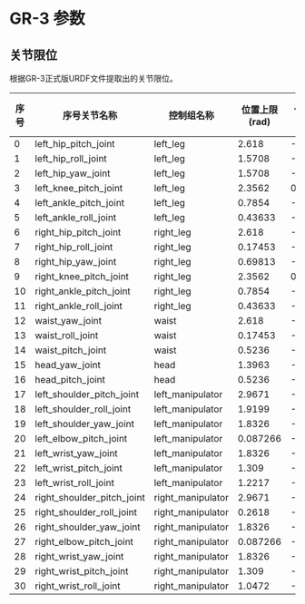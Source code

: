 # GR-3 参数

## 关节限位

根据GR-3正式版URDF文件提取出的关节限位。

| 序号 | 序号关节名称                 | 控制组名称        | 位置上限 (rad) | 位置下限 (rad) | 速度上限 (rad/s) | 扭矩上限 (Nm) |
|-------|----------------------------|-------------------|-------------------|-------------------|------------------------|-------------------|
| 0     | left_hip_pitch_joint       | left_leg          | 2.618             | -2.618            | 6.49                   | 366.0             |
| 1     | left_hip_roll_joint        | left_leg          | 1.5708            | -0.17453          | 12.985                 | 140.4             |
| 2     | left_hip_yaw_joint         | left_leg          | 1.5708            | -0.69813          | 12.985                 | 140.4             |
| 3     | left_knee_pitch_joint      | left_leg          | 2.3562            | 0.0               | 6.49                   | 366.0             |
| 4     | left_ankle_pitch_joint     | left_leg          | 0.7854            | -0.7854           | 16.76                  | 59.4              |
| 5     | left_ankle_roll_joint      | left_leg          | 0.43633           | -0.43633          | 16.76                  | 59.4              |
| 6     | right_hip_pitch_joint      | right_leg         | 2.618             | -2.618            | 6.49                   | 366.0             |
| 7     | right_hip_roll_joint       | right_leg         | 0.17453           | -1.5708           | 12.985                 | 140.4             |
| 8     | right_hip_yaw_joint        | right_leg         | 0.69813           | -1.5708           | 12.985                 | 140.4             |
| 9     | right_knee_pitch_joint     | right_leg         | 2.3562            | 0.0               | 6.49                   | 366.0             |
| 10    | right_ankle_pitch_joint    | right_leg         | 0.7854            | -0.7854           | 16.76                  | 59.4              |
| 11    | right_ankle_roll_joint     | right_leg         | 0.43633           | -0.43633          | 16.76                  | 59.4              |
| 12    | waist_yaw_joint            | waist             | 2.618             | -2.618            | 12.985                 | 140.4             |
| 13    | waist_roll_joint           | waist             | 0.17453           | -0.17453          | 14.77                  | 108.6             |
| 14    | waist_pitch_joint          | waist             | 0.5236            | -0.20944          | 14.77                  | 108.6             |
| 15    | head_yaw_joint             | head              | 1.3963            | -1.3963           | 9.21                   | 17.4              |
| 16    | head_pitch_joint           | head              | 0.5236            | -0.5236           | 9.21                   | 17.4              |
| 17    | left_shoulder_pitch_joint  | left_manipulator  | 2.9671            | -2.9671           | 7.75                   | 74.4              |
| 18    | left_shoulder_roll_joint   | left_manipulator  | 1.9199            | -0.2618           | 7.75                   | 74.4              |
| 19    | left_shoulder_yaw_joint    | left_manipulator  | 1.8326            | -1.8326           | 6.28                   | 42.9              |
| 20    | left_elbow_pitch_joint     | left_manipulator  | 0.087266          | -2.2689           | 6.28                   | 42.9              |
| 21    | left_wrist_yaw_joint       | left_manipulator  | 1.8326            | -1.8326           | 6.28                   | 42.9              |
| 22    | left_wrist_pitch_joint     | left_manipulator  | 1.309             | -0.87266          | 9.2153                 | 17.4              |
| 23    | left_wrist_roll_joint      | left_manipulator  | 1.2217            | -1.0472           | 9.2153                 | 17.4              |
| 24    | right_shoulder_pitch_joint | right_manipulator | 2.9671            | -2.9671           | 7.75                   | 74.4              |
| 25    | right_shoulder_roll_joint  | right_manipulator | 0.2618            | -1.9199           | 7.75                   | 74.4              |
| 26    | right_shoulder_yaw_joint   | right_manipulator | 1.8326            | -1.8326           | 6.28                   | 42.9              |
| 27    | right_elbow_pitch_joint    | right_manipulator | 0.087266          | -2.2689           | 6.28                   | 42.9              |
| 28    | right_wrist_yaw_joint      | right_manipulator | 1.8326            | -1.8326           | 6.28                   | 42.9              |
| 29    | right_wrist_pitch_joint    | right_manipulator | 1.309             | -0.87266          | 9.2153                 | 17.4              |
| 30    | right_wrist_roll_joint     | right_manipulator | 1.0472            | -1.2217           | 9.2153                 | 17.4              |

